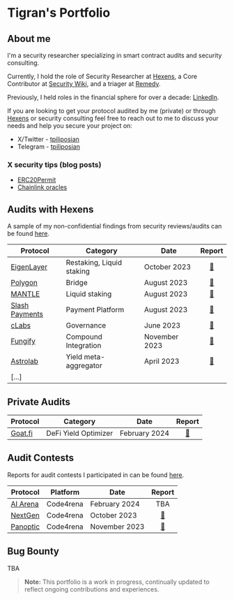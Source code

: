 # Tigran's Portfolio

## About me

I'm a security researcher specializing in smart contract audits and security consulting.

Currently, I hold the role of Security Researcher at [Hexens](https://hexens.io/), a Core Contributor at [Security Wiki](https://wiki.r.security/), and a triager at [Remedy](https://r.xyz/).

Previously, I held roles in the financial sphere for over a decade: [LinkedIn](https://www.linkedin.com/in/tpiliposyan/).

If you are looking to get your protocol audited by me (private) or through [Hexens](https://hexens.io/audits) or security consulting feel free to reach out to me to discuss your needs and help you secure your project on:
- X/Twitter - [tpiliposian](https://twitter.com/tpiliposian) 
- Telegram - [tpiliposian](https://t.me/tpiliposian)

### X security tips (blog posts)

- [ERC20Permit](https://twitter.com/tpiliposian/status/1730247297416540458)
- [Chainlink oracles](https://twitter.com/tpiliposian/status/1732706349492936997)

## Audits with Hexens

A sample of my non-confidential findings from security reviews/audits can be found [here](/findings/).

| Protocol | Category | Date | Report |
| - | - | - | :-: |
| [EigenLayer](https://www.eigenlayer.xyz/) | Restaking, Liquid staking | October 2023 | [📄](https://github.com/Hexens/Smart-Contract-Review-Public-Reports/blob/main/EigenLayer_Oct23_(Public)(Restaking_Liquid%20staking).pdf) |
| [Polygon](https://polygon.technology/) | Bridge | August 2023 | [📄](https://github.com/Hexens/Smart-Contract-Review-Public-Reports/blob/main/Polygon_Technology__Aug23Public.pdf) |
| [MANTLE](https://www.mantle.xyz/) | Liquid staking | August 2023 | [📄](/findings/2023-08-mantle.md) |
| [Slash Payments](https://twitter.com/SlashWeb3) | Payment Platform | August 2023 | [📄](https://github.com/Hexens/Smart-Contract-Review-Public-Reports/blob/main/Slash_Payment_Aug23(Web3%20Payment%20Platform)(Public)_upd.pdf) |
| [cLabs](https://clabs.co/) | Governance | June 2023 | [📄](https://github.com/Hexens/Smart-Contract-Review-Public-Reports/blob/main/cLabs_June23(Public)%20(Governance%20Protocol)_v2.pdf) |
| [Fungify](https://fungify.it/) | Compound Integration | November 2023 | [📄](/findings/2023-11-fungify.md) |
| [Astrolab](https://astrolab.fi/) | Yield meta-aggregator | April 2023 | [📄](https://github.com/Hexens/Smart-Contract-Review-Public-Reports/blob/main/Astrolab_%20April23_Audit(Public)_upd.pdf) |
| [...] | | | |

## Private Audits

| Protocol | Category | Date | Report |
| - | - | - | :-: |
| [Goat.fi](https://www.goat.fi/#/) | DeFi Yield Optimizer | February 2024 | [📄](private/goatfi.md) | 

## Audit Contests

Reports for audit contests I participated in can be found [here](/contests/).

| Protocol | Platform | Date | Report |
| - | - | - | :-: |
| [AI Arena](https://twitter.com/aiarena) | Code4rena | February 2024 | TBA |
| [NextGen](https://twitter.com/6529Collections) | Code4rena | October 2023 | [📄](/contests/2023-10-nextgen.md) |
| [Panoptic](https://twitter.com/Panoptic_xyz) | Code4rena | November 2023 | [📄](/contests/2023-11-panoptic.md) |


## Bug Bounty

TBA

> **Note:** This portfolio is a work in progress, continually updated to reflect ongoing contributions and experiences.
